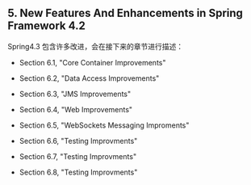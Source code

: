 ## 5. New Features And Enhancements in Spring Framework 4.2

Spring4.3 包含许多改进，会在接下来的章节进行描述：

* Section 6.1, "Core Container Improvements"

* Section 6.2, "Data Access Improvements"

* Section 6.3, "JMS Improvements"

* Section 6.4, "Web Improvements"

* Section 6.5, "WebSockets Messaging Improments"

* Section 6.6, "Testing Improvments"

* Section 6.7, "Testing Improvments"

* Section 6.8, "Testing Improvments"